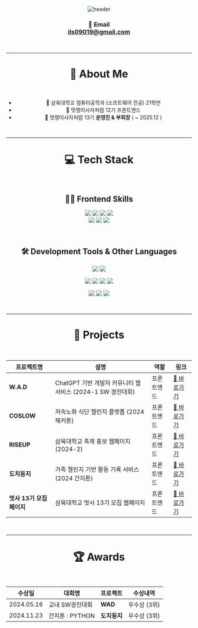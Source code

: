 <div align="center">

![header](https://capsule-render.vercel.app/api?type=waving&color=gradient&height=210&section=header&text=Sim%20HeeYoung&fontSize=50)


### 📧 <strong>Email</strong><br />ils09019@gmail.com


<br />

---

# 👋 About Me

<br />

- 🏫 삼육대학교 컴퓨터공학과 (소프트웨어 전공) 21학번  
- 🦁 멋쟁이사자처럼 12기 프론트엔드  
- 🦁 멋쟁이사자처럼 13기 **운영진 & 부회장** ( ~ 2025.12 )  

<br />

---

# 💻 Tech Stack

<br />

## 👩‍💻 Frontend Skills

<p>
  <img src="https://img.shields.io/badge/HTML5-E34F26?style=for-the-badge&logo=html5&logoColor=white" />
  <img src="https://img.shields.io/badge/CSS3-1572B6?style=for-the-badge&logo=css3&logoColor=white" />
  <img src="https://img.shields.io/badge/JavaScript-F7DF1E?style=for-the-badge&logo=javascript&logoColor=black" />
  <img src="https://img.shields.io/badge/TypeScript-3178C6?style=for-the-badge&logo=typescript&logoColor=white" /> <br />
  <img src="https://img.shields.io/badge/React-20232A?style=for-the-badge&logo=react&logoColor=61DAFB" />
  <img src="https://img.shields.io/badge/Next.js-000000?style=for-the-badge&logo=next.js&logoColor=white" />
  <img src="https://img.shields.io/badge/Node.js-339933?style=for-the-badge&logo=node.js&logoColor=white" />
</p>

<br />

## 🛠 Development Tools & Other Languages

<p>
  <img src="https://img.shields.io/badge/Python-3776AB?style=for-the-badge&logo=python&logoColor=white" />
  <img src="https://img.shields.io/badge/Java-007396?style=for-the-badge&logo=java&logoColor=white" />
</p>

<p>
  <img src="https://img.shields.io/badge/git-F05033.svg?style=for-the-badge&logo=git&logoColor=white" />
  <img src="https://img.shields.io/badge/Amazon_AWS-FF9900?style=for-the-badge&logo=amazonaws&logoColor=white" />
  <img src="https://img.shields.io/badge/Eclipse-2C2255?style=for-the-badge&logo=eclipse&logoColor=white" />
  <img src="https://img.shields.io/badge/Visual%20Studio%20Code-007ACC?style=for-the-badge&logo=visual-studio-code&logoColor=white" />
</p>

<p>
  <img src="https://img.shields.io/badge/Adobe_Illustrator-FF9A00?style=for-the-badge&logo=adobeillustrator&logoColor=white" />
  <img src="https://img.shields.io/badge/Adobe_Photoshop-31A8FF?style=for-the-badge&logo=adobephotoshop&logoColor=white" />
  <img src="https://img.shields.io/badge/Figma-F24E1E?style=for-the-badge&logo=figma&logoColor=white" />
</p>

<br />

---

# 🚀 Projects

<br />

| 프로젝트명 | 설명 | 역할 | 링크 |
|------------|------|------|------|
| **W.A.D** | ChatGPT 기반 개발자 커뮤니티 웹서비스 (2024-1 SW 경진대회) | 프론트엔드 | [🔗 바로가기](https://wad-uglylion-e5cf0llq1-no4hs-projects.vercel.app/) |
| **COSLOW** | 저속노화 식단 챌린지 플랫폼 (2024 해커톤) | 프론트엔드 | [🔗 바로가기](https://coslow-n1wllud5k-no4hs-projects.vercel.app/) |
| **RISEUP** | 삼육대학교 축제 홍보 웹페이지 (2024-2) | 프론트엔드 | [🔗 바로가기](https://syu-2024-festival-filxd66e8-no4hs-projects.vercel.app/) |
| **도치둥지** | 가족 챌린지 기반 활동 기록 서비스 (2024 간지톤) | 프론트엔드 | [🔗 바로가기]() |
| **멋사 13기 모집 페이지** | 삼육대학교 멋사 13기 모집 웹페이지 | 프론트엔드 | [🔗 바로가기](https://syu-likelion.org/) |

<br />

---

# 🏆 Awards

<br />

| 수상일 | 대회명 | 프로젝트 | 수상내역 |
|--------|--------|-----------|----------|
| 2024.05.16 | 교내 SW경진대회 | **WAD** | 우수상 (3위) |
| 2024.11.23 | 간지톤 : PYTHON | **도치둥지** | 우수상 (3위) |

<br />

</div>
